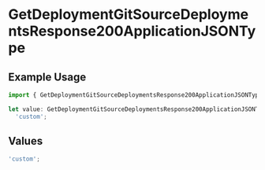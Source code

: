 # GetDeploymentGitSourceDeploymentsResponse200ApplicationJSONType

## Example Usage

```typescript
import { GetDeploymentGitSourceDeploymentsResponse200ApplicationJSONType } from '@vercel/client/models/operations';

let value: GetDeploymentGitSourceDeploymentsResponse200ApplicationJSONType =
  'custom';
```

## Values

```typescript
'custom';
```
